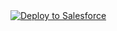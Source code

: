<a href="https://githubsfdeploy.herokuapp.com?owner=pbergner&repo=df18-einstein-vision">
  <img alt="Deploy to Salesforce"
       src="https://raw.githubusercontent.com/afawcett/githubsfdeploy/master/src/main/webapp/resources/img/deploy.png">
</a>